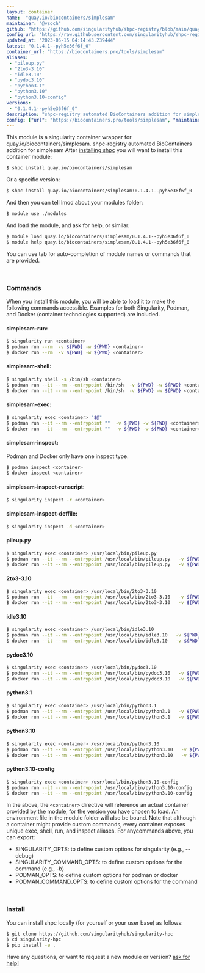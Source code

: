 ```yaml
---
layout: container
name:  "quay.io/biocontainers/simplesam"
maintainer: "@vsoch"
github: "https://github.com/singularityhub/shpc-registry/blob/main/quay.io/biocontainers/simplesam/container.yaml"
config_url: "https://raw.githubusercontent.com/singularityhub/shpc-registry/main/quay.io/biocontainers/simplesam/container.yaml"
updated_at: "2023-05-15 04:14:43.239444"
latest: "0.1.4.1--pyh5e36f6f_0"
container_url: "https://biocontainers.pro/tools/simplesam"
aliases:
 - "pileup.py"
 - "2to3-3.10"
 - "idle3.10"
 - "pydoc3.10"
 - "python3.1"
 - "python3.10"
 - "python3.10-config"
versions:
 - "0.1.4.1--pyh5e36f6f_0"
description: "shpc-registry automated BioContainers addition for simplesam"
config: {"url": "https://biocontainers.pro/tools/simplesam", "maintainer": "@vsoch", "description": "shpc-registry automated BioContainers addition for simplesam", "latest": {"0.1.4.1--pyh5e36f6f_0": "sha256:15b9b1fb52e18ddfbef9d0a1ef0f1ffd715c91c204612baeaa740d12682ae9b8"}, "tags": {"0.1.4.1--pyh5e36f6f_0": "sha256:15b9b1fb52e18ddfbef9d0a1ef0f1ffd715c91c204612baeaa740d12682ae9b8"}, "docker": "quay.io/biocontainers/simplesam", "aliases": {"pileup.py": "/usr/local/bin/pileup.py", "2to3-3.10": "/usr/local/bin/2to3-3.10", "idle3.10": "/usr/local/bin/idle3.10", "pydoc3.10": "/usr/local/bin/pydoc3.10", "python3.1": "/usr/local/bin/python3.1", "python3.10": "/usr/local/bin/python3.10", "python3.10-config": "/usr/local/bin/python3.10-config"}}
---
```


This module is a singularity container wrapper for quay.io/biocontainers/simplesam.
shpc-registry automated BioContainers addition for simplesam
After [installing shpc](#install) you will want to install this container module:


```bash
$ shpc install quay.io/biocontainers/simplesam
```

Or a specific version:

```bash
$ shpc install quay.io/biocontainers/simplesam:0.1.4.1--pyh5e36f6f_0
```

And then you can tell lmod about your modules folder:

```bash
$ module use ./modules
```

And load the module, and ask for help, or similar.

```bash
$ module load quay.io/biocontainers/simplesam/0.1.4.1--pyh5e36f6f_0
$ module help quay.io/biocontainers/simplesam/0.1.4.1--pyh5e36f6f_0
```

You can use tab for auto-completion of module names or commands that are provided.

<br>

### Commands

When you install this module, you will be able to load it to make the following commands accessible.
Examples for both Singularity, Podman, and Docker (container technologies supported) are included.

#### simplesam-run:

```bash
$ singularity run <container>
$ podman run --rm  -v ${PWD} -w ${PWD} <container>
$ docker run --rm  -v ${PWD} -w ${PWD} <container>
```

#### simplesam-shell:

```bash
$ singularity shell -s /bin/sh <container>
$ podman run --it --rm --entrypoint /bin/sh  -v ${PWD} -w ${PWD} <container>
$ docker run --it --rm --entrypoint /bin/sh  -v ${PWD} -w ${PWD} <container>
```

#### simplesam-exec:

```bash
$ singularity exec <container> "$@"
$ podman run --it --rm --entrypoint ""  -v ${PWD} -w ${PWD} <container> "$@"
$ docker run --it --rm --entrypoint ""  -v ${PWD} -w ${PWD} <container> "$@"
```

#### simplesam-inspect:

Podman and Docker only have one inspect type.

```bash
$ podman inspect <container>
$ docker inspect <container>
```

#### simplesam-inspect-runscript:

```bash
$ singularity inspect -r <container>
```

#### simplesam-inspect-deffile:

```bash
$ singularity inspect -d <container>
```


#### pileup.py

```bash
$ singularity exec <container> /usr/local/bin/pileup.py
$ podman run --it --rm --entrypoint /usr/local/bin/pileup.py   -v ${PWD} -w ${PWD} <container> -c " $@"
$ docker run --it --rm --entrypoint /usr/local/bin/pileup.py   -v ${PWD} -w ${PWD} <container> -c " $@"
```


#### 2to3-3.10

```bash
$ singularity exec <container> /usr/local/bin/2to3-3.10
$ podman run --it --rm --entrypoint /usr/local/bin/2to3-3.10   -v ${PWD} -w ${PWD} <container> -c " $@"
$ docker run --it --rm --entrypoint /usr/local/bin/2to3-3.10   -v ${PWD} -w ${PWD} <container> -c " $@"
```


#### idle3.10

```bash
$ singularity exec <container> /usr/local/bin/idle3.10
$ podman run --it --rm --entrypoint /usr/local/bin/idle3.10   -v ${PWD} -w ${PWD} <container> -c " $@"
$ docker run --it --rm --entrypoint /usr/local/bin/idle3.10   -v ${PWD} -w ${PWD} <container> -c " $@"
```


#### pydoc3.10

```bash
$ singularity exec <container> /usr/local/bin/pydoc3.10
$ podman run --it --rm --entrypoint /usr/local/bin/pydoc3.10   -v ${PWD} -w ${PWD} <container> -c " $@"
$ docker run --it --rm --entrypoint /usr/local/bin/pydoc3.10   -v ${PWD} -w ${PWD} <container> -c " $@"
```


#### python3.1

```bash
$ singularity exec <container> /usr/local/bin/python3.1
$ podman run --it --rm --entrypoint /usr/local/bin/python3.1   -v ${PWD} -w ${PWD} <container> -c " $@"
$ docker run --it --rm --entrypoint /usr/local/bin/python3.1   -v ${PWD} -w ${PWD} <container> -c " $@"
```


#### python3.10

```bash
$ singularity exec <container> /usr/local/bin/python3.10
$ podman run --it --rm --entrypoint /usr/local/bin/python3.10   -v ${PWD} -w ${PWD} <container> -c " $@"
$ docker run --it --rm --entrypoint /usr/local/bin/python3.10   -v ${PWD} -w ${PWD} <container> -c " $@"
```


#### python3.10-config

```bash
$ singularity exec <container> /usr/local/bin/python3.10-config
$ podman run --it --rm --entrypoint /usr/local/bin/python3.10-config   -v ${PWD} -w ${PWD} <container> -c " $@"
$ docker run --it --rm --entrypoint /usr/local/bin/python3.10-config   -v ${PWD} -w ${PWD} <container> -c " $@"
```



In the above, the `<container>` directive will reference an actual container provided
by the module, for the version you have chosen to load. An environment file in the
module folder will also be bound. Note that although a container
might provide custom commands, every container exposes unique exec, shell, run, and
inspect aliases. For anycommands above, you can export:

 - SINGULARITY_OPTS: to define custom options for singularity (e.g., --debug)
 - SINGULARITY_COMMAND_OPTS: to define custom options for the command (e.g., -b)
 - PODMAN_OPTS: to define custom options for podman or docker
 - PODMAN_COMMAND_OPTS: to define custom options for the command

<br>

### Install

You can install shpc locally (for yourself or your user base) as follows:

```bash
$ git clone https://github.com/singularityhub/singularity-hpc
$ cd singularity-hpc
$ pip install -e .
```

Have any questions, or want to request a new module or version? [ask for help!](https://github.com/singularityhub/singularity-hpc/issues)